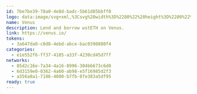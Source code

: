 ```yaml
---
id: 7be7be39-78a0-4e8d-badc-5b61d85bbff0
logo: data:image/svg+xml,%3Csvg%20width%3D%2280%22%20height%3D%2280%22%20viewBox%3D%220%200%2080%2080%22%20fill%3D%22none%22%20xmlns%3D%22http%3A%2F%2Fwww.w3.org%2F2000%2Fsvg%22%3E%0A%3Cg%20filter%3D%22url(%23filter0_f_4503_4176)%22%3E%0A%3Cpath%20d%3D%22M61.291%2024.8936L45.9201%2051.3739C45.4553%2052.1724%2044.7877%2052.8356%2043.984%2053.2964C43.1803%2053.7574%2042.2688%2054%2041.341%2054C40.4133%2054%2039.5018%2053.7574%2038.6981%2053.2964C37.8944%2052.8356%2037.2268%2052.1724%2036.7619%2051.3739L34.0674%2046.7353C34.0586%2046.7238%2034.0549%2046.7094%2034.0571%2046.6951C34.0591%2046.6809%2034.0667%2046.6681%2034.0783%2046.6594C34.0899%2046.6507%2034.1043%2046.647%2034.1188%2046.6492C34.133%2046.6511%2034.1459%2046.6587%2034.1547%2046.6703C34.6353%2047.1422%2035.2182%2047.4986%2035.8585%2047.712C36.499%2047.9257%2037.18%2047.9905%2037.8496%2047.9022C38.5192%2047.8136%2039.1594%2047.5741%2039.7216%2047.2016C40.2836%2046.8291%2040.7528%2046.3339%2041.0928%2045.7534L53.9603%2023.5645C54.2993%2022.9786%2054.4986%2022.323%2054.5422%2021.6484C54.5857%2020.9737%2054.4726%2020.2981%2054.2116%2019.6739C53.9504%2019.0498%2053.5486%2018.4937%2053.0367%2018.0488C52.5248%2017.604%2051.9172%2017.2822%2051.2603%2017.1085C51.2458%2017.1085%2051.2318%2017.1028%2051.2215%2017.0926C51.2115%2017.0825%2051.2056%2017.0686%2051.2056%2017.0543C51.2056%2017.0399%2051.2115%2017.0261%2051.2215%2017.0159C51.2318%2017.0057%2051.2458%2017%2051.2603%2017H56.7148C57.6429%2017.001%2058.5547%2017.2449%2059.3582%2017.7072C60.1618%2018.1694%2060.8288%2018.8338%2061.2926%2019.6337C61.7563%2020.4334%2062.0002%2021.3405%2062%2022.2639C61.9998%2023.187%2061.7552%2024.0941%2061.291%2024.8936ZM43.0948%2017H37.7656C37.7546%2017.0036%2037.7452%2017.0105%2037.7384%2017.0197C37.7317%2017.029%2037.7279%2017.0401%2037.7279%2017.0515C37.7279%2017.063%2037.7317%2017.0741%2037.7384%2017.0834C37.7452%2017.0926%2037.7546%2017.0995%2037.7656%2017.1031C38.1245%2017.241%2038.4492%2017.4543%2038.7176%2017.7285C38.986%2018.0028%2039.1918%2018.3314%2039.3207%2018.692C39.4497%2019.0525%2039.4987%2019.4365%2039.4648%2019.8177C39.4309%2020.1989%2039.3145%2020.5683%2039.1238%2020.9008L31.3564%2034.2629C31.1558%2034.6016%2030.8822%2034.8921%2030.5551%2035.1134C30.2283%2035.3346%2029.8562%2035.4811%2029.4655%2035.5422C29.0751%2035.6033%2028.6756%2035.5779%2028.2963%2035.4673C27.9168%2035.3568%2027.5667%2035.1641%2027.2709%2034.903C27.2623%2034.8917%2027.2494%2034.884%2027.235%2034.8819C27.2207%2034.8799%2027.2062%2034.8836%2027.1946%2034.8923C27.183%2034.9008%2027.1754%2034.9136%2027.1733%2034.928C27.1713%2034.9421%2027.175%2034.9567%2027.1837%2034.9682L29.9109%2039.6771C30.2172%2040.2056%2030.6579%2040.6447%2031.1888%2040.9497C31.72%2041.2549%2032.3222%2041.4155%2032.9356%2041.4155C33.5487%2041.4155%2034.1512%2041.2549%2034.6821%2040.9497C35.2132%2040.6447%2035.654%2040.2056%2035.96%2039.6771L46.122%2022.2082C46.4285%2021.6801%2046.5899%2021.0809%2046.5897%2020.4711C46.5895%2019.8612%2046.4278%2019.2623%2046.1209%2018.7343C45.814%2018.2064%2045.3728%2017.7681%2044.8415%2017.4637C44.3103%2017.1592%2043.7079%2016.9993%2043.0948%2017ZM24.5982%2017C23.6888%2017%2022.7998%2017.2682%2022.0436%2017.7708C21.2874%2018.2733%2020.6981%2018.9876%2020.35%2019.8232C20.002%2020.6588%2019.9109%2021.5785%2020.0884%2022.4655C20.2658%2023.3528%2020.7037%2024.1678%2021.3468%2024.8073C21.9899%2025.4469%2022.8092%2025.8825%2023.7011%2026.0589C24.5931%2026.2354%2025.5177%2026.1449%2026.3579%2025.7987C27.1981%2025.4526%2027.9161%2024.8664%2028.4214%2024.1143C28.9268%2023.3622%2029.1965%2022.478%2029.1965%2021.5735C29.1971%2020.9726%2029.0788%2020.3775%2028.8478%2019.8225C28.617%2019.2673%2028.2784%2018.7628%2027.8512%2018.338C27.4241%2017.9131%2026.9169%2017.5763%2026.3587%2017.3467C25.8005%2017.1171%2025.2023%2016.9993%2024.5982%2017Z%22%20fill%3D%22url(%23paint0_linear_4503_4176)%22%2F%3E%0A%3C%2Fg%3E%0A%3Cpath%20d%3D%22M60.291%2032.8936L44.9201%2059.3739C44.4553%2060.1724%2043.7877%2060.8356%2042.984%2061.2964C42.1803%2061.7574%2041.2688%2062%2040.341%2062C39.4133%2062%2038.5018%2061.7574%2037.6981%2061.2964C36.8944%2060.8356%2036.2268%2060.1724%2035.7619%2059.3739L33.0674%2054.7353C33.0586%2054.7238%2033.0549%2054.7094%2033.0571%2054.6951C33.0591%2054.6809%2033.0667%2054.6681%2033.0783%2054.6594C33.0899%2054.6507%2033.1043%2054.647%2033.1188%2054.6492C33.133%2054.6511%2033.1459%2054.6587%2033.1547%2054.6703C33.6353%2055.1422%2034.2182%2055.4986%2034.8585%2055.712C35.499%2055.9257%2036.18%2055.9905%2036.8496%2055.9022C37.5192%2055.8136%2038.1594%2055.5741%2038.7216%2055.2016C39.2836%2054.8291%2039.7528%2054.3339%2040.0928%2053.7534L52.9603%2031.5645C53.2993%2030.9786%2053.4986%2030.323%2053.5422%2029.6484C53.5857%2028.9737%2053.4726%2028.2981%2053.2116%2027.6739C52.9504%2027.0498%2052.5486%2026.4937%2052.0367%2026.0488C51.5248%2025.604%2050.9172%2025.2822%2050.2603%2025.1085C50.2458%2025.1085%2050.2318%2025.1028%2050.2215%2025.0926C50.2115%2025.0825%2050.2056%2025.0686%2050.2056%2025.0543C50.2056%2025.0399%2050.2115%2025.0261%2050.2215%2025.0159C50.2318%2025.0057%2050.2458%2025%2050.2603%2025H55.7148C56.6429%2025.001%2057.5547%2025.2449%2058.3582%2025.7072C59.1618%2026.1694%2059.8288%2026.8338%2060.2926%2027.6337C60.7563%2028.4334%2061.0002%2029.3405%2061%2030.2639C60.9998%2031.187%2060.7552%2032.0941%2060.291%2032.8936ZM42.0948%2025H36.7656C36.7546%2025.0036%2036.7452%2025.0105%2036.7384%2025.0197C36.7317%2025.029%2036.7279%2025.0401%2036.7279%2025.0515C36.7279%2025.063%2036.7317%2025.0741%2036.7384%2025.0834C36.7452%2025.0926%2036.7546%2025.0995%2036.7656%2025.1031C37.1245%2025.241%2037.4492%2025.4543%2037.7176%2025.7285C37.986%2026.0028%2038.1918%2026.3314%2038.3207%2026.692C38.4497%2027.0525%2038.4987%2027.4365%2038.4648%2027.8177C38.4309%2028.1989%2038.3145%2028.5683%2038.1238%2028.9008L30.3564%2042.2629C30.1558%2042.6016%2029.8822%2042.8921%2029.5551%2043.1134C29.2283%2043.3346%2028.8562%2043.4811%2028.4655%2043.5422C28.0751%2043.6033%2027.6756%2043.5779%2027.2963%2043.4673C26.9168%2043.3568%2026.5667%2043.1641%2026.2709%2042.903C26.2623%2042.8917%2026.2494%2042.884%2026.235%2042.8819C26.2207%2042.8799%2026.2062%2042.8836%2026.1946%2042.8923C26.183%2042.9008%2026.1754%2042.9136%2026.1733%2042.928C26.1713%2042.9421%2026.175%2042.9567%2026.1837%2042.9682L28.9109%2047.6771C29.2172%2048.2056%2029.6579%2048.6447%2030.1888%2048.9497C30.72%2049.2549%2031.3222%2049.4155%2031.9356%2049.4155C32.5487%2049.4155%2033.1512%2049.2549%2033.6821%2048.9497C34.2132%2048.6447%2034.654%2048.2056%2034.96%2047.6771L45.122%2030.2082C45.4285%2029.6801%2045.5899%2029.0809%2045.5897%2028.4711C45.5895%2027.8612%2045.4278%2027.2623%2045.1209%2026.7343C44.814%2026.2064%2044.3728%2025.7681%2043.8415%2025.4637C43.3103%2025.1592%2042.7079%2024.9993%2042.0948%2025ZM23.5982%2025C22.6888%2025%2021.7998%2025.2682%2021.0436%2025.7708C20.2874%2026.2733%2019.6981%2026.9876%2019.35%2027.8232C19.002%2028.6588%2018.9109%2029.5785%2019.0884%2030.4655C19.2658%2031.3528%2019.7037%2032.1678%2020.3468%2032.8073C20.9899%2033.4469%2021.8092%2033.8825%2022.7011%2034.0589C23.5931%2034.2354%2024.5177%2034.1449%2025.3579%2033.7987C26.1981%2033.4526%2026.9161%2032.8664%2027.4214%2032.1143C27.9268%2031.3622%2028.1965%2030.478%2028.1965%2029.5735C28.1971%2028.9726%2028.0788%2028.3775%2027.8478%2027.8225C27.617%2027.2673%2027.2784%2026.7628%2026.8512%2026.338C26.4241%2025.9131%2025.9169%2025.5763%2025.3587%2025.3467C24.8005%2025.1171%2024.2023%2024.9993%2023.5982%2025Z%22%20fill%3D%22url(%23paint1_linear_4503_4176)%22%2F%3E%0A%3Cdefs%3E%0A%3Cfilter%20id%3D%22filter0_f_4503_4176%22%20x%3D%224%22%20y%3D%221%22%20width%3D%2274%22%20height%3D%2269%22%20filterUnits%3D%22userSpaceOnUse%22%20color-interpolation-filters%3D%22sRGB%22%3E%0A%3CfeFlood%20flood-opacity%3D%220%22%20result%3D%22BackgroundImageFix%22%2F%3E%0A%3CfeBlend%20mode%3D%22normal%22%20in%3D%22SourceGraphic%22%20in2%3D%22BackgroundImageFix%22%20result%3D%22shape%22%2F%3E%0A%3CfeGaussianBlur%20stdDeviation%3D%228%22%20result%3D%22effect1_foregroundBlur_4503_4176%22%2F%3E%0A%3C%2Ffilter%3E%0A%3ClinearGradient%20id%3D%22paint0_linear_4503_4176%22%20x1%3D%2261.4628%22%20y1%3D%2246.2797%22%20x2%3D%2213.6028%22%20y2%3D%2213.6025%22%20gradientUnits%3D%22userSpaceOnUse%22%3E%0A%3Cstop%20stop-color%3D%22%235433FF%22%2F%3E%0A%3Cstop%20offset%3D%220.5%22%20stop-color%3D%22%2320BDFF%22%2F%3E%0A%3Cstop%20offset%3D%221%22%20stop-color%3D%22%235CFFA2%22%2F%3E%0A%3C%2FlinearGradient%3E%0A%3ClinearGradient%20id%3D%22paint1_linear_4503_4176%22%20x1%3D%2260.4628%22%20y1%3D%2254.2797%22%20x2%3D%2212.6028%22%20y2%3D%2221.6025%22%20gradientUnits%3D%22userSpaceOnUse%22%3E%0A%3Cstop%20stop-color%3D%22%235433FF%22%2F%3E%0A%3Cstop%20offset%3D%220.5%22%20stop-color%3D%22%2320BDFF%22%2F%3E%0A%3Cstop%20offset%3D%221%22%20stop-color%3D%22%235CFFA2%22%2F%3E%0A%3C%2FlinearGradient%3E%0A%3C%2Fdefs%3E%0A%3C%2Fsvg%3E%0A
name: Venus
description: Lend and borrow wstETH on Venus.
link: https://venus.io/
tokens:
  - 3a647da0-c0d8-4ebd-abce-bac0390880f4
categories:
  - e1e552f6-ff37-4185-a33f-4230cd45d7ff
networks:
  - 85d2c16e-7a34-4a16-8996-304b6673c6d0
  - 6d3159e0-0362-4a60-ab98-e5f16985d2f3
  - a356a8a1-7186-4080-b7fb-8fe383a5df95
ready: true
---
```

